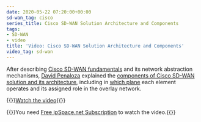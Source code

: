 ```yaml
---
date: 2020-05-22 07:20:00+00:00
sd-wan_tag: cisco
series_title: Cisco SD-WAN Solution Architecture and Components
tags:
- SD-WAN
- video
title: 'Video: Cisco SD-WAN Solution Architecture and Components'
video_tag: sd-wan
---
```

After describing [Cisco SD-WAN fundamentals]() and its network abstraction mechanisms, [David Penaloza](https://www.ipspace.net/Author:David_Pe%C3%B1aloza_Seijas) explained the [components of Cisco SD-WAN solution and its architecture](https://my.ipspace.net/bin/get/CiscoSDWAN/3%20-%20Solution%20Architecture%20and%20Components.mp4?doccode=CiscoSDWAN), including in [which plane](https://blog.ipspace.net/2013/10/what-exactly-is-control-plane.html) each element operates and its assigned role in the overlay network.

{{<jump>}}[Watch the video](https://my.ipspace.net/bin/get/CiscoSDWAN/3%20-%20Solution%20Architecture%20and%20Components.mp4?doccode=CiscoSDWAN){{</jump>}}

{{<note free>}}You need [Free ipSpace.net Subscription](https://www.ipspace.net/Subscription/Free) to watch the video.{{</note>}}

